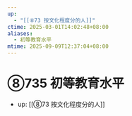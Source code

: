 ```yaml
---
up:
  - "[[⑧73 按文化程度分的人]]"
ctime: 2025-03-01T14:02:48+08:00
aliases:
  - 初等教育水平
mtime: 2025-09-09T12:37:04+08:00
---
```


# ⑧735 初等教育水平

- up: [[⑧73 按文化程度分的人]]
